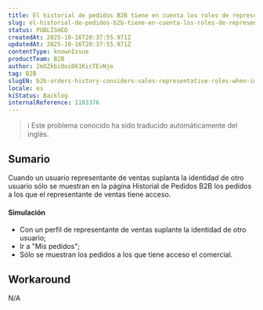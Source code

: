 ```yaml
---
title: El historial de pedidos B2B tiene en cuenta los roles de representante de ventas al suplantar a un usuario
slug: el-historial-de-pedidos-b2b-tiene-en-cuenta-los-roles-de-representante-de-ventas-al-suplantar-a-un-usuario
status: PUBLISHED
createdAt: 2025-10-16T20:37:55.971Z
updatedAt: 2025-10-16T20:37:55.971Z
contentType: knownIssue
productTeam: B2B
author: 2mXZkbi0oi061KicTExNjo
tag: B2B
slugEN: b2b-orders-history-considers-sales-representative-roles-when-impersonating-an-user
locale: es
kiStatus: Backlog
internalReference: 1183376
---
```


>ℹ️ Este problema conocido ha sido traducido automáticamente del inglés.

## Sumario


Cuando un usuario representante de ventas suplanta la identidad de otro usuario sólo se muestran en la página Historial de Pedidos B2B los pedidos a los que el representante de ventas tiene acceso.


#### Simulación



- Con un perfil de representante de ventas suplante la identidad de otro usuario;
- Ir a "Mis pedidos";
- Sólo se muestran los pedidos a los que tiene acceso el comercial.

## Workaround


N/A


